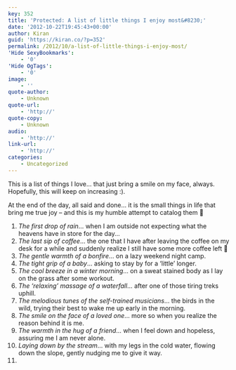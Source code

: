 ```yaml
---
key: 352
title: 'Protected: A list of little things I enjoy most&#8230;'
date: '2012-10-22T19:45:43+00:00'
author: Kiran
guid: 'https://kiran.co/?p=352'
permalink: /2012/10/a-list-of-little-things-i-enjoy-most/
'Hide SexyBookmarks':
    - '0'
'Hide OgTags':
    - '0'
image:
    - ''
quote-author:
    - Unknown
quote-url:
    - 'http://'
quote-copy:
    - Unknown
audio:
    - 'http://'
link-url:
    - 'http://'
categories:
    - Uncategorized
---
```


This is a list of things I love… that just bring a smile on my face, always. Hopefully, this will keep on increasing :).

At the end of the day, all said and done… it is the small things in life that bring me true joy – and this is my humble attempt to catalog them 🙂

1. *The first drop of rain*… when I am outside not expecting what the heavens have in store for the day…
2. *The last sip of coffee*… the one that I have after leaving the coffee on my desk for a while and suddenly realize I still have some more coffee left 🙂
3. *The gentle warmth of a bonfire*… on a lazy weekend night camp.
4. *The tight grip of a baby*… asking to stay by for a ‘little’ longer.
5. *The cool breeze in a winter morning*… on a sweat stained body as I lay on the grass after some workout.
6. *The ‘relaxing’ massage of a waterfall*… after one of those tiring treks uphill.
7. *The melodious tunes of the self-trained musicians*… the birds in the wild, trying their best to wake me up early in the morning.
8. *The smile on the face of a loved one*… more so when you realize the reason behind it is me.
9. *The warmth in the hug of a friend*… when I feel down and hopeless, assuring me I am never alone.
10. *Laying down by the stream*… with my legs in the cold water, flowing down the slope, gently nudging me to give it way.
11. 